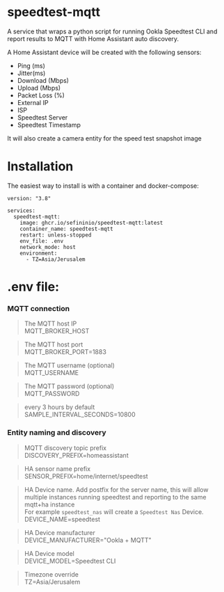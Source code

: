 # speedtest-mqtt

A service that wraps a python script for running Ookla Speedtest CLI and report results to MQTT with Home Assistant auto discovery.  

A Home Assistant device will be created with the following sensors:
* Ping (ms)  
* Jitter(ms)  
* Download (Mbps)  
* Upload (Mbps)  
* Packet Loss (%)  
* External IP  
* ISP  
* Speedtest Server  
* Speedtest Timestamp  

It will also create a camera entity for the speed test snapshot image  

# Installation  
The easiest way to install is with a container and docker-compose:  
```
version: "3.8"

services:
  speedtest-mqtt:
    image: ghcr.io/sefininio/speedtest-mqtt:latest
    container_name: speedtest-mqtt
    restart: unless-stopped
    env_file: .env
    network_mode: host  
    environment:      
      - TZ=Asia/Jerusalem    
```


# .env file:
### MQTT connection  
> The MQTT host IP  
MQTT_BROKER_HOST    

> The MQTT host port   
MQTT_BROKER_PORT=1883    

> The MQTT username  (optional)   
MQTT_USERNAME       

> The MQTT password  (optional)  
MQTT_PASSWORD       

> every 3 hours by default  
SAMPLE_INTERVAL_SECONDS=10800

### Entity naming and discovery

> MQTT discovery topic prefix  
DISCOVERY_PREFIX=homeassistant  

> HA sensor name prefix  
SENSOR_PREFIX=home/internet/speedtest  

> HA Device name. Add postfix for the server name, this will allow multiple instances running speedtest and reporting to the same mqtt+ha instance  
> For example `speedtest_nas` will create a `Speedtest Nas` Device.
DEVICE_NAME=speedtest  

> HA Device manufacturer  
DEVICE_MANUFACTURER="Ookla + MQTT"  

> HA Device model  
DEVICE_MODEL=Speedtest CLI  

> Timezone override  
TZ=Asia/Jerusalem  

